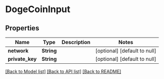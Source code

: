 # DogeCoinInput
## Properties

| Name | Type | Description | Notes |
|------------ | ------------- | ------------- | -------------|
| **network** | **String** |  | [optional] [default to null] |
| **private\_key** | **String** |  | [optional] [default to null] |

[[Back to Model list]](../README.md#documentation-for-models) [[Back to API list]](../README.md#documentation-for-api-endpoints) [[Back to README]](../README.md)

